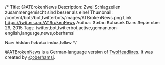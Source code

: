 /*
Title: @ATBrokenNews
Description: Zwei Schlagzeilen zusammengemischt sind besser als eine!
Thumbnail: /content/bots/bot,twitterbots/images/ATBrokenNews.png
Link: https://twitter.com/ATBrokenNews
Author: Stefan Bohacek
Date: September 29, 2015
Tags: twitter,bot,twitterbot,active,german,non-english,language,news,oberhamsi

Nav: hidden
Robots: index,follow
*/

[@ATBrokenNews](https://twitter.com/ATBrokenNews) is a German-language version of [TwoHeadlines](/bots/bot,twitterbots/TwoHeadlines). It was created by [@oberhamsi](https://twitter.com/oberhamsi).
